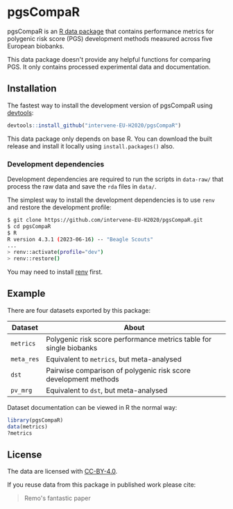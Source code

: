 
# pgsCompaR

<!-- badges: start -->
<!-- badges: end -->

pgsCompaR is an [R data package](https://r-pkgs.org/data.html) that contains performance metrics for polygenic risk score (PGS) development methods measured across five European biobanks.

This data package doesn't provide any helpful functions for comparing PGS. It only contains processed experimental data and documentation.

## Installation

The fastest way to install the development version of pgsCompaR using [devtools](https://devtools.r-lib.org):

``` r
devtools::install_github("intervene-EU-H2020/pgsCompaR")
```

This data package only depends on base R. You can download the built release and install it locally using `install.packages()` also.

### Development dependencies

Development dependencies are required to run the scripts in `data-raw/` that process the raw data and save the `rda` files in `data/`.

The simplest way to install the development dependencies is to use `renv` and restore the development profile:

``` bash
$ git clone https://github.com/intervene-EU-H2020/pgsCompaR.git
$ cd pgsCompaR
$ R
R version 4.3.1 (2023-06-16) -- "Beagle Scouts"
...
> renv::activate(profile="dev")
> renv::restore()
```

You may need to install [renv](https://rstudio.github.io/renv/articles/renv.html) first.

## Example

There are four datasets exported by this package:

| Dataset    | About                                                              |
|------------|--------------------------------------------------------------------|
| `metrics`  | Polygenic risk score performance metrics table for single biobanks |
| `meta_res` | Equivalent to `metrics`, but meta-analysed                         |
| `dst`      | Pairwise comparison of polygenic risk score development methods    |
| `pv_mrg`   | Equivalent to `dst`, but meta-analysed                             |

Dataset documentation can be viewed in R the normal way:

``` r
library(pgsCompaR)
data(metrics)
?metrics
```

## License

The data are licensed with [CC-BY-4.0](https://creativecommons.org/licenses/by/4.0/).

If you reuse data from this package in published work please cite:

> Remo's fantastic paper
